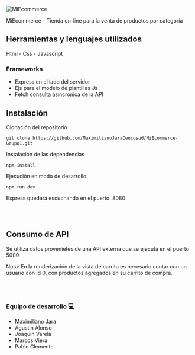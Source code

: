 ![MiEcommerce](https://user-images.githubusercontent.com/111792504/190161181-a91e2c9a-4bdd-46c2-a050-ced17287ac60.png)

MiEcommerce - Tienda on-line para la venta de productos por categoría

## Herramientas y lenguajes utilizados

Html - Css - Javascript 

### Frameworks

- Express en el lado del servidor
- Ejs para el modelo de plantillas Js
- Fetch consulta asíncronica de la API

## Instalación

Clonación del repositorio
```
git clone https://github.com/MaximilianoJaraCencosud/MiEcommerce-Grupo1.git
```

Instalación de las dependencias
```
npm install
```

Ejecución en modo de desarrollo
```
npm run dev
```
Express quedará escuchando en el puerto: 8080

<br>
<br>

## Consumo de API 
Se utiliza datos provenietes de una API externa que se ejecuta en el puerto 5000

 Nota: En la renderización de la vista de carrito es necesario contar con un usuario con id 0, con productos agregados en su carrito de compra.


<br>
<br>

### Equipo de desarrollo :computer:

- Maximiliano Jara
- Agustin Alonso
- Joaquin Varela
- Marcos Viera
- Pablo Clemente
